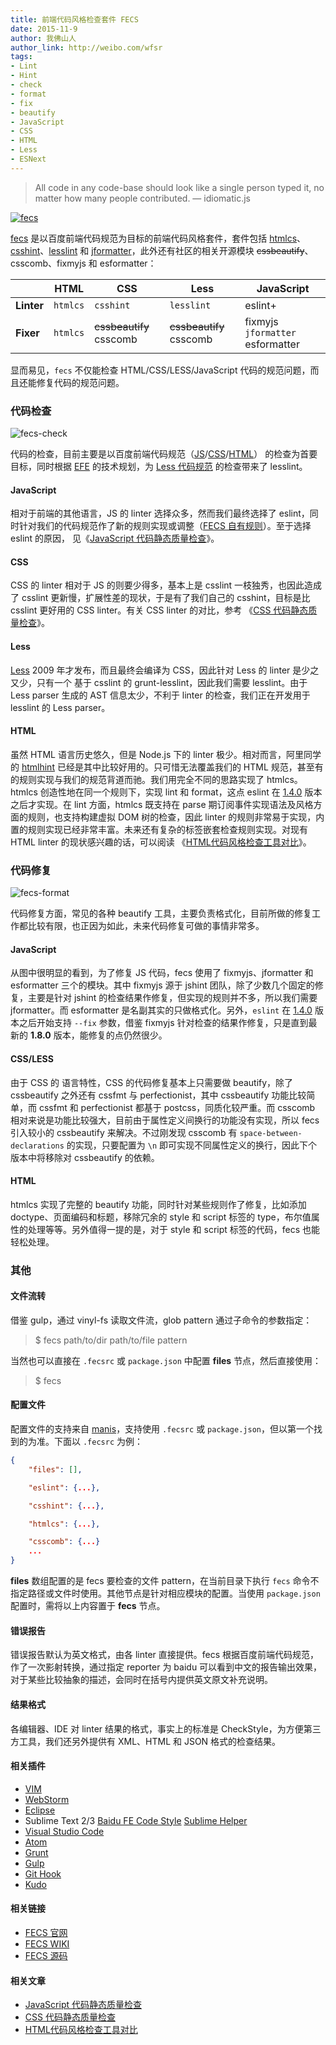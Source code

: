 ```yaml
---
title: 前端代码风格检查套件 FECS
date: 2015-11-9
author: 我佛山人
author_link: http://weibo.com/wfsr
tags:
- Lint
- Hint
- check
- format
- fix
- beautify
- JavaScript
- CSS
- HTML
- Less
- ESNext
---
```


> All code in any code-base should look like a single person typed it, no matter how many people contributed. — idiomatic.js


[![fecs](/blog/fecs/logo.png)](http://fecs.baidu.com/)

[fecs](http://fecs.baidu.com/) 是以百度前端代码规范为目标的前端代码风格套件，套件包括 [htmlcs](http://github.com/ecomfe/htmlcs)、[csshint](http://github.com/ecomfe/node-csshint)、[lesslint](http://github.com/ecomfe/node-lesslint) 和 [jformatter](http://github.com/ecomfe/jformatter)，此外还有社区的相关开源模块 ~~cssbeautify~~、csscomb、fixmyjs 和 esformatter：


|| HTML | CSS | Less | JavaScript |
| ---  | --- | ----- | ---- | ---- |
| **Linter** |`htmlcs`|`csshint`|`lesslint`|eslint+|
| **Fixer** |`htmlcs`|~~cssbeautify~~ csscomb|~~cssbeautify~~ csscomb|fixmyjs `jformatter` esformatter|

显而易见，`fecs` 不仅能检查 HTML/CSS/LESS/JavaScript 代码的规范问题，而且还能修复代码的规范问题。


### 代码检查

![fecs-check](/blog/fecs/check.png)

代码的检查，目前主要是以百度前端代码规范（[JS](https://github.com/ecomfe/spec/blob/master/javascript-style-guide.md)/[CSS](https://github.com/ecomfe/spec/blob/master/css-style-guide.md)/[HTML](https://github.com/ecomfe/spec/blob/master/html-style-guide.md)） 的检查为首要目标，同时根据 [EFE](http://efe.baidu.com/) 的技术规划，为 [Less 代码规范](https://github.com/ecomfe/spec/blob/master/less-code-style.md) 的检查带来了 lesslint。

<!-- more -->

#### JavaScript

相对于前端的其他语言，JS 的 linter 选择众多，然而我们最终选择了 eslint，同时针对我们的代码规范作了新的规则实现或调整（[FECS 自有规则](https://github.com/ecomfe/fecs/wiki/FECSRules)）。至于选择 eslint 的原因， 见《[JavaScript 代码静态质量检查](http://efe.baidu.com/blog/js-lints/)》。


#### CSS

CSS 的 linter 相对于 JS 的则要少得多，基本上是 csslint 一枝独秀，也因此造成了 csslint 更新慢，扩展性差的现状，于是有了我们自己的 csshint，目标是比 csslint 更好用的 CSS linter。有关 CSS linter 的对比，参考 《[CSS 代码静态质量检查](http://efe.baidu.com/blog/css-lints/)》。


#### Less

[Less](http://lesscss.org/) 2009 年才发布，而且最终会编译为 CSS，因此针对 Less 的 linter 是少之又少，只有一个 基于 csslint 的 grunt-lesslint，因此我们需要 lesslint。由于 Less parser 生成的 AST 信息太少，不利于 linter 的检查，我们正在开发用于 lesslint 的 Less parser。


#### HTML

虽然 HTML 语言历史悠久，但是 Node.js 下的 linter 极少。相对而言，阿里同学的 [htmlhint](http://htmlhint.com/) 已经是其中比较好用的。只可惜无法覆盖我们的 HTML 规范，甚至有的规则实现与我们的规范背道而驰。我们用完全不同的思路实现了 htmlcs。htmlcs 创造性地在同一个规则下，实现 lint 和 format，这点 eslint 在 [1.4.0](http://eslint.org/blog/2015/09/eslint-v1.4.0-released/) 版本之后才实现。在 lint 方面，htmlcs 既支持在 parse 期订阅事件实现语法及风格方面的规则，也支持构建虚拟 DOM 树的检查，因此 linter 的规则非常易于实现，内置的规则实现已经非常丰富。未来还有复杂的标签嵌套检查规则实现。对现有 HTML linter 的现状感兴趣的话，可以阅读 《[HTML代码风格检查工具对比](http://efe.baidu.com/blog/comparison-of-html-linting-tool/)》。


### 代码修复

![fecs-format](/blog/fecs/format.png)

代码修复方面，常见的各种 beautify 工具，主要负责格式化，目前所做的修复工作都比较有限，也正因为如此，未来代码修复可做的事情非常多。

#### JavaScript

从图中很明显的看到，为了修复 JS 代码，fecs 使用了 fixmyjs、jformatter 和 esformatter 三个的模块。其中 fixmyjs 源于 jshint 团队，除了少数几个固定的修复，主要是针对 jshint 的检查结果作修复，但实现的规则并不多，所以我们需要 jformatter。而 esformatter 是名副其实的只做格式化。另外，`eslint` 在 [1.4.0](http://eslint.org/blog/2015/09/eslint-v1.4.0-released/) 版本之后开始支持 `--fix` 参数，借鉴 fixmyjs 针对检查的结果作修复，只是直到最新的 **1.8.0** 版本，能修复的点仍然很少。


#### CSS/LESS

由于 CSS 的 语言特性，CSS 的代码修复基本上只需要做 beautify，除了 cssbeautify 之外还有 cssfmt 与 perfectionist，其中 cssbeautify 功能比较简单，而 cssfmt 和 perfectionist 都基于 postcss，同质化较严重。而 csscomb 相对来说是功能比较强大，目前由于属性定义间换行的功能没有实现，所以 fecs 引入较小的 cssbeautify 来解决。不过刚发现 csscomb 有 `space-between-declarations` 的实现，只要配置为 `\n` 即可实现不同属性定义的换行，因此下个版本中将移除对 cssbeautify 的依赖。


#### HTML

htmlcs 实现了完整的 beautify 功能，同时针对某些规则作了修复，比如添加 doctype、页面编码和标题，移除冗余的 style 和 script 标签的 type，布尔值属性的处理等等。另外值得一提的是，对于 style 和 script 标签的代码，fecs 也能轻松处理。


### 其他

#### 文件流转

借鉴 gulp，通过 vinyl-fs 读取文件流，glob pattern 通过子命令的参数指定：

> $ fecs path/to/dir path/to/file pattern

当然也可以直接在 `.fecsrc` 或 `package.json` 中配置 **files** 节点，然后直接使用：

> $ fecs


#### 配置文件

配置文件的支持来自 [manis](http://github.com/ecomfe/manis)，支持使用 `.fecsrc` 或 `package.json`，但以第一个找到的为准。下面以 `.fecsrc` 为例：

```json
{
    "files": [],

    "eslint": {...},

    "csshint": {...},

    "htmlcs": {...},

    "csscomb": {...}
    ...
}
```

**files** 数组配置的是 fecs 要检查的文件 pattern，在当前目录下执行 `fecs` 命令不指定路径或文件时使用。其他节点是针对相应模块的配置。当使用 `package.json` 配置时，需将以上内容置于 **fecs** 节点。


#### 错误报告

错误报告默认为英文格式，由各 linter 直接提供。fecs 根据百度前端代码规范，作了一次影射转换，通过指定 reporter 为 baidu 可以看到中文的报告输出效果，对于某些比较抽象的描述，会同时在括号内提供英文原文补充说明。


#### 结果格式

各编辑器、IDE 对 linter 结果的格式，事实上的标准是 CheckStyle，为方便第三方工具，我们还另外提供有 XML、HTML 和 JSON 格式的检查结果。


#### 相关插件

 + [VIM](https://github.com/hushicai/fecs.vim)
 + [WebStorm](https://github.com/leeight/Baidu-FE-Code-Style#webstorm)
 + [Eclipse](https://github.com/ecomfe/fecs-eclipse)
 + Sublime Text 2/3 [Baidu FE Code Style](https://github.com/leeight/Baidu-FE-Code-Style) [Sublime Helper](https://github.com/baidu-lbs-opn-fe/Sublime-fecsHelper)
 + [Visual Studio Code](https://github.com/21paradox/fecs-visual-studio-code)
 + [Atom](https://github.com/8427003/atom-fecs)
 + [Grunt](https://github.com/ecomfe/fecs-grunt)
 + [Gulp](https://github.com/ecomfe/fecs-gulp)
 + [Git Hook](https://github.com/cxtom/fecs-git-hooks)
 + [Kudo](https://github.com/ecomfe/kudo)


#### 相关链接

+ [FECS 官网](http://fecs.baidu.com/)
+ [FECS WIKI](http://github.com/ecomfe/fecs/wiki)
+ [FECS 源码](http://github.com/ecomfe/fecs)

#### 相关文章

+ [JavaScript 代码静态质量检查](http://efe.baidu.com/blog/js-lints/)
+ [CSS 代码静态质量检查](http://efe.baidu.com/blog/css-lints/)
+ [HTML代码风格检查工具对比](http://efe.baidu.com/blog/comparison-of-html-linting-tool/)
